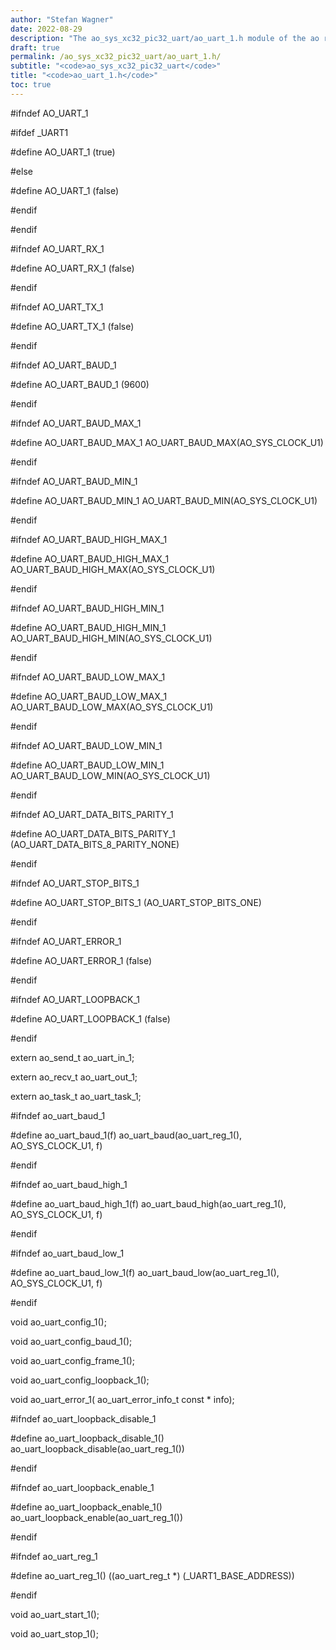 ```yaml
---
author: "Stefan Wagner"
date: 2022-08-29
description: "The ao_sys_xc32_pic32_uart/ao_uart_1.h module of the ao real-time operating system."
draft: true
permalink: /ao_sys_xc32_pic32_uart/ao_uart_1.h/ 
subtitle: "<code>ao_sys_xc32_pic32_uart</code>"
title: "<code>ao_uart_1.h</code>"
toc: true
---
```


#ifndef AO_UART_1

#ifdef  _UART1

#define AO_UART_1                       (true)

#else

#define AO_UART_1                       (false)

#endif

#endif

#ifndef AO_UART_RX_1

#define AO_UART_RX_1                    (false)

#endif

#ifndef AO_UART_TX_1

#define AO_UART_TX_1                    (false)

#endif

#ifndef AO_UART_BAUD_1

#define AO_UART_BAUD_1                  (9600)

#endif

#ifndef AO_UART_BAUD_MAX_1

#define AO_UART_BAUD_MAX_1              AO_UART_BAUD_MAX(AO_SYS_CLOCK_U1)

#endif

#ifndef AO_UART_BAUD_MIN_1

#define AO_UART_BAUD_MIN_1              AO_UART_BAUD_MIN(AO_SYS_CLOCK_U1)

#endif

#ifndef AO_UART_BAUD_HIGH_MAX_1

#define AO_UART_BAUD_HIGH_MAX_1         AO_UART_BAUD_HIGH_MAX(AO_SYS_CLOCK_U1)

#endif

#ifndef AO_UART_BAUD_HIGH_MIN_1

#define AO_UART_BAUD_HIGH_MIN_1         AO_UART_BAUD_HIGH_MIN(AO_SYS_CLOCK_U1)

#endif

#ifndef AO_UART_BAUD_LOW_MAX_1

#define AO_UART_BAUD_LOW_MAX_1          AO_UART_BAUD_LOW_MAX(AO_SYS_CLOCK_U1)

#endif

#ifndef AO_UART_BAUD_LOW_MIN_1

#define AO_UART_BAUD_LOW_MIN_1          AO_UART_BAUD_LOW_MIN(AO_SYS_CLOCK_U1)

#endif

#ifndef AO_UART_DATA_BITS_PARITY_1

#define AO_UART_DATA_BITS_PARITY_1      (AO_UART_DATA_BITS_8_PARITY_NONE)

#endif

#ifndef AO_UART_STOP_BITS_1

#define AO_UART_STOP_BITS_1             (AO_UART_STOP_BITS_ONE)

#endif

#ifndef AO_UART_ERROR_1

#define AO_UART_ERROR_1                 (false)

#endif

#ifndef AO_UART_LOOPBACK_1

#define AO_UART_LOOPBACK_1              (false)

#endif

extern  ao_send_t                       ao_uart_in_1;

extern  ao_recv_t                       ao_uart_out_1;

extern  ao_task_t                       ao_uart_task_1;

#ifndef ao_uart_baud_1

#define ao_uart_baud_1(f)               ao_uart_baud(ao_uart_reg_1(), AO_SYS_CLOCK_U1, f)

#endif

#ifndef ao_uart_baud_high_1

#define ao_uart_baud_high_1(f)          ao_uart_baud_high(ao_uart_reg_1(), AO_SYS_CLOCK_U1, f)

#endif

#ifndef ao_uart_baud_low_1

#define ao_uart_baud_low_1(f)           ao_uart_baud_low(ao_uart_reg_1(), AO_SYS_CLOCK_U1, f)

#endif

void    ao_uart_config_1();

void    ao_uart_config_baud_1();

void    ao_uart_config_frame_1();

void    ao_uart_config_loopback_1();

void    ao_uart_error_1(                ao_uart_error_info_t const * info);

#ifndef ao_uart_loopback_disable_1

#define ao_uart_loopback_disable_1()    ao_uart_loopback_disable(ao_uart_reg_1())

#endif

#ifndef ao_uart_loopback_enable_1

#define ao_uart_loopback_enable_1()     ao_uart_loopback_enable(ao_uart_reg_1())

#endif

#ifndef ao_uart_reg_1

#define ao_uart_reg_1()                 ((ao_uart_reg_t *) (_UART1_BASE_ADDRESS))

#endif

void    ao_uart_start_1();

void    ao_uart_stop_1();

